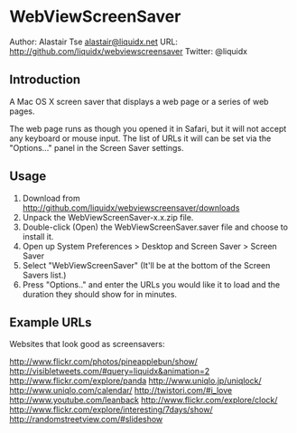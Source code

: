 WebViewScreenSaver
==================

Author: Alastair Tse <alastair@liquidx.net>
URL: http://github.com/liquidx/webviewscreensaver
Twitter: @liquidx

Introduction
------------
A Mac OS X screen saver that displays a web page or a series of web pages.

The web page runs as though you opened it in Safari, but it will not accept
any keyboard or mouse input. The list of URLs it will can be set via
the "Options..." panel in the Screen Saver settings.

Usage
-----

1. Download from http://github.com/liquidx/webviewscreensaver/downloads
2. Unpack the WebViewScreenSaver-x.x.zip file.
3. Double-click (Open) the WebViewScreenSaver.saver file and choose to install
   it.
4. Open up System Preferences > Desktop and Screen Saver > Screen Saver
5. Select "WebViewScreenSaver" (It'll be at the bottom of the Screen Savers list.)
6. Press "Options.." and enter the URLs you would like it to load and the
   duration they should show for in minutes.

Example URLs
------------

Websites that look good as screensavers:

http://www.flickr.com/photos/pineapplebun/show/
http://visibletweets.com/#query=liquidx&animation=2
http://www.flickr.com/explore/panda
http://www.uniqlo.jp/uniqlock/
http://www.uniqlo.com/calendar/
http://twistori.com/#i_love
http://www.youtube.com/leanback
http://www.flickr.com/explore/clock/
http://www.flickr.com/explore/interesting/7days/show/
http://randomstreetview.com/#slideshow 
